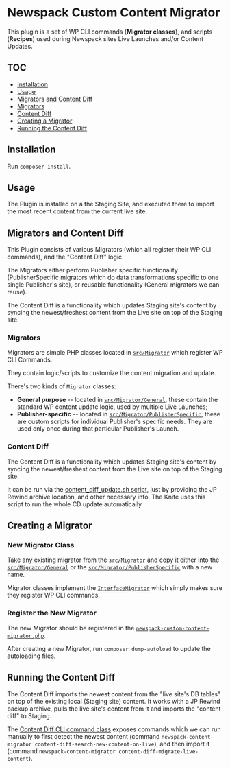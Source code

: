 # Newspack Custom Content Migrator

This plugin is a set of WP CLI commands (**Migrator classes**), and scripts (**Recipes**) used during Newspack sites Live Launches and/or Content Updates.

## TOC

- [Installation](https://github.com/Automattic/newspack-custom-content-migrator#installation)
- [Usage](https://github.com/Automattic/newspack-custom-content-migrator#usage)
- [Migrators and Content Diff](https://github.com/Automattic/newspack-custom-content-migrator#migrators-and-content-diff)
- [Migrators](https://github.com/Automattic/newspack-custom-content-migrator#migrators)
- [Content Diff](https://github.com/Automattic/newspack-custom-content-migrator#content-diff)
- [Creating a Migrator](https://github.com/Automattic/newspack-custom-content-migrator#creating-a-migrator)
- [Running the Content Diff](https://github.com/Automattic/newspack-custom-content-migrator#running-the-content-diff)

## Installation

Run `composer install`.

## Usage


The Plugin is installed on a the Staging Site, and executed there to import the most recent content from the current live site.

## Migrators and Content Diff

This Plugin consists of various Migrators (which all register their WP CLI commands), and the "Content Diff" logic.

The Migrators either perform Publisher specific functionality (PublisherSpecific migrators which do data transformations specific to one single Publisher's site), or reusable functionality (General migrators we can reuse).

The Content Diff is a functionality which updates Staging site's content by syncing the newest/freshest content from the Live site on top of the Staging site.

### Migrators

Migrators are simple PHP classes located in [`src/Migrator`](https://github.com/Automattic/newspack-custom-content-migrator/tree/master/src/Migrator) which register WP CLI Commands.

They contain logic/scripts to customize the content migration and update.

There's two kinds of `Migrator` classes:

- **General purpose** -- located in [`src/Migrator/General`](https://github.com/Automattic/newspack-custom-content-migrator/tree/master/src/Migrator/General), these contain the standard WP content update logic, used by multiple Live Launches;
- **Publisher-specific** -- located in [`src/Migrator/PublisherSpecific`](https://github.com/Automattic/newspack-custom-content-migrator/tree/master/src/Migrator/PublisherSpecific), these are custom scripts for individual Publisher's specific needs. They are used only once during that particular Publisher's Launch.

### Content Diff

The Content Diff is a functionality which updates Staging site's content by syncing the newest/freshest content from the Live site on top of the Staging site.

It can be run via the [content_diff_update.sh script](https://github.com/Automattic/newspack-custom-content-migrator/blob/master/cli_content_diff_update/content_diff_update.sh), just by providing the JP Rewind archive location, and other necessary info. The Knife uses this script to run the whole CD update automatically



## Creating a Migrator

### New Migrator Class

Take any existing migrator from the [`src/Migrator`](https://github.com/Automattic/newspack-custom-content-migrator/tree/master/src/Migrator) and copy it either into the [`src/Migrator/General`](https://github.com/Automattic/newspack-custom-content-migrator/tree/master/src/Migrator/General) or the [`src/Migrator/PublisherSpecific`](https://github.com/Automattic/newspack-custom-content-migrator/tree/master/src/Migrator/PublisherSpecific) with a new name.

Migrator classes implement the [`InterfaceMigrator`](https://github.com/Automattic/newspack-custom-content-migrator/blob/master/src/Migrator/InterfaceMigrator.php) which simply makes sure they register WP CLI commands.

### Register the New Migrator

The new Migrator should be registered in the [`newspack-custom-content-migrator.php`](https://github.com/Automattic/newspack-custom-content-migrator/blob/master/newspack-custom-content-migrator.php).

After creating a new Migrator, run `composer dump-autoload` to update the autoloading files.

## Running the Content Diff

The Content Diff imports the newest content from the "live site's DB tables" on top of the existing local (Staging site) content. It works with a JP Rewind backup archive, pulls the live site's content from it and imports the "content diff" to Staging.

The [Content Diff CLI command class](https://github.com/Automattic/newspack-custom-content-migrator/blob/master/src/Migrator/General/ContentDiffMigrator.php) exposes commands which we can run manually to first detect the newest content (command `newspack-content-migrator content-diff-search-new-content-on-live`), and then import it (command `newspack-content-migrator content-diff-migrate-live-content`).
